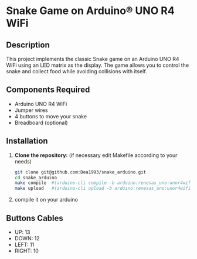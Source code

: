# Snake Game on Arduino® UNO R4 WiFi

## Description

This project implements the classic Snake game on an Arduino UNO R4 WiFi using an LED matrix as the display. The game allows you to control the snake and collect food while avoiding collisions with itself.

## Components Required

- Arduino UNO R4 WiFi
- Jumper wires
- 4 buttons to move your snake
- Breadboard (optional)

## Installation

1. **Clone the repository:**
   (if necessary edit Makefile according to your needs)
   ```bash
   git clone git@github.com:Dea1993/snake_arduino.git
   cd snake_arduino
   make compile  #(arduino-cli compile -b arduino:renesas_uno:unor4wifi ./snake_arduino.ino)
   make upload   #(arduino-cli upload -b arduino:renesas_uno:unor4wifi -p /dev/ttyACM0)
2. compile it on your arduino


## Buttons Cables

- UP: 13
- DOWN: 12
- LEFT: 11
- RIGHT: 10
